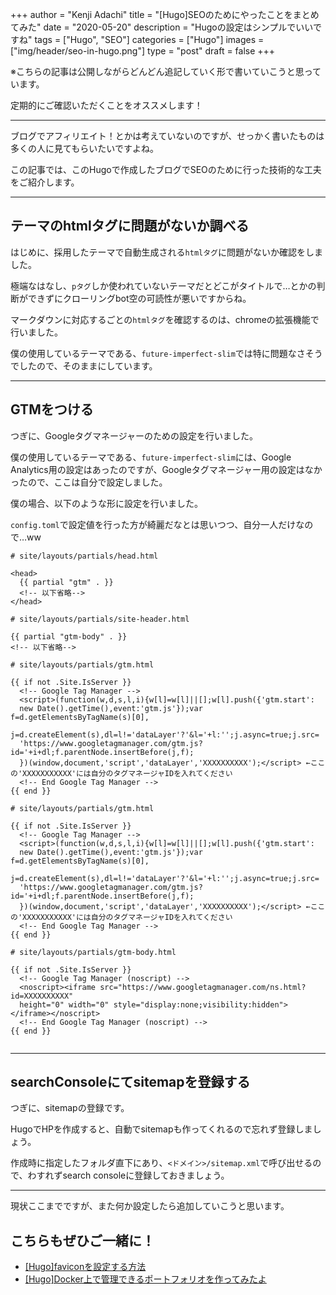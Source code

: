 +++
author = "Kenji Adachi"
title = "[Hugo]SEOのためにやったことをまとめてみた"
date = "2020-05-20"
description = "Hugoの設定はシンプルでいいですね"
tags = ["Hugo", "SEO"]
categories = ["Hugo"]
images  = ["img/header/seo-in-hugo.png"]
type = "post"
draft =  false
+++

※こちらの記事は公開しながらどんどん追記していく形で書いていこうと思っています。

定期的にご確認いただくことをオススメします！

---------

ブログでアフィリエイト！とかは考えていないのですが、せっかく書いたものは多くの人に見てもらいたいですよね。

この記事では、このHugoで作成したブログでSEOのために行った技術的な工夫をご紹介します。

---------

## テーマのhtmlタグに問題がないか調べる

はじめに、採用したテーマで自動生成される`htmlタグ`に問題がないか確認をしました。

極端なはなし、`pタグ`しか使われていないテーマだとどこがタイトルで…とかの判断ができずにクローリングbot空の可読性が悪いですからね。

マークダウンに対応するごとの`htmlタグ`を確認するのは、chromeの拡張機能で行いました。

僕の使用しているテーマである、`future-imperfect-slim`では特に問題なさそうでしたので、そのままにしています。

---------

## GTMをつける

つぎに、Googleタグマネージャーのための設定を行いました。

僕の使用しているテーマである、`future-imperfect-slim`には、Google Analytics用の設定はあったのですが、Googleタグマネージャー用の設定はなかったので、ここは自分で設定しました。

僕の場合、以下のような形に設定を行いました。

`config.toml`で設定値を行った方が綺麗だなとは思いつつ、自分一人だけなので…ww

```
# site/layouts/partials/head.html

<head>
  {{ partial "gtm" . }}
  <!-- 以下省略-->
</head>

```

```
# site/layouts/partials/site-header.html

{{ partial "gtm-body" . }}
<!-- 以下省略-->

```

```
# site/layouts/partials/gtm.html

{{ if not .Site.IsServer }}
  <!-- Google Tag Manager -->
  <script>(function(w,d,s,l,i){w[l]=w[l]||[];w[l].push({'gtm.start':
  new Date().getTime(),event:'gtm.js'});var f=d.getElementsByTagName(s)[0],
  j=d.createElement(s),dl=l!='dataLayer'?'&l='+l:'';j.async=true;j.src=
  'https://www.googletagmanager.com/gtm.js?id='+i+dl;f.parentNode.insertBefore(j,f);
  })(window,document,'script','dataLayer','XXXXXXXXXX');</script> ←ここの'XXXXXXXXXXX'には自分のタグマネージャIDを入れてください
  <!-- End Google Tag Manager -->
{{ end }}

```

```
# site/layouts/partials/gtm.html

{{ if not .Site.IsServer }}
  <!-- Google Tag Manager -->
  <script>(function(w,d,s,l,i){w[l]=w[l]||[];w[l].push({'gtm.start':
  new Date().getTime(),event:'gtm.js'});var f=d.getElementsByTagName(s)[0],
  j=d.createElement(s),dl=l!='dataLayer'?'&l='+l:'';j.async=true;j.src=
  'https://www.googletagmanager.com/gtm.js?id='+i+dl;f.parentNode.insertBefore(j,f);
  })(window,document,'script','dataLayer','XXXXXXXXXX');</script> ←ここの'XXXXXXXXXXX'には自分のタグマネージャIDを入れてください
  <!-- End Google Tag Manager -->
{{ end }}

```

```
# site/layouts/partials/gtm-body.html

{{ if not .Site.IsServer }}
  <!-- Google Tag Manager (noscript) -->
  <noscript><iframe src="https://www.googletagmanager.com/ns.html?id=XXXXXXXXXX"
  height="0" width="0" style="display:none;visibility:hidden"></iframe></noscript>
  <!-- End Google Tag Manager (noscript) -->
{{ end }}


```

------------

## searchConsoleにてsitemapを登録する

つぎに、sitemapの登録です。

HugoでHPを作成すると、自動でsitemapも作ってくれるので忘れず登録しましょう。

作成時に指定したフォルダ直下にあり、`<ドメイン>/sitemap.xml`で呼び出せるので、わすれずsearch consoleに登録しておきましょう。

---------

現状ここまでですが、また何か設定したら追加していこうと思います。

## こちらもぜひご一緒に！

- [[Hugo]faviconを設定する方法](../../blog/how-to-set-favicon/)
- [[Hugo]Docker上で管理できるポートフォリオを作ってみたよ](../../blog/how-to-create-this-page/)
